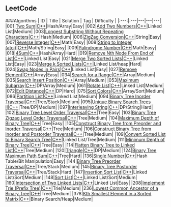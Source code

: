 ## LeetCode

###Algorithms
| ID | Title | Solution  | Tag | Difficulty |
|:---:|:---|---|---|---|
|001|[Two Sum](https://leetcode.com/problems/two-sum/)|[C++](./Solution/001/twoSum.cpp)|Hash/Array|Easy|
|002|[Add Two Numbers](https://leetcode.com/problems/add-two-numbers/)|[C++](./Solution/002/addTwoNumbers.cpp)|Linked List|Medium|
|003|[Longest Substring Without Repeating Characters](https://leetcode.com/problems/longest-substring-without-repeating-characters/)|[C++](./Solution/003/longestSubstringWithoutRepeatingCharacters.cpp)|Hash|Medium|
|006|[ZigZag Conversion](https://leetcode.com/problems/zigzag-conversion/)|[C++](./Solution/006/convert.cpp)|String|Easy|
|007|[Reverse Integer](https://leetcode.com/problems/reverse-integer/)|[C++](./Solution/007/reverse.cpp)|Math|Easy|
|008|[String to Integer (atoi)](https://leetcode.com/problems/string-to-integer-atoi/)|[C++](./Solution/008/myAtoi.cpp)|Math/String|Easy|
|009|[Palindrome Number](https://leetcode.com/problems/palindrome-number/)|[C++](./Solution/009/isPalindrome.cpp)|Math|Easy|
|018|[4Sum](https://leetcode.com/problems/4sum/)|[C++](./Solution/018/fourSum.cpp)|Hash/Array|Hard|
|019|[Remove Nth Node From End of List](https://leetcode.com/problems/remove-nth-node-from-end-of-list/)|[C++](./Solution/019/removeNthFromEnd.cpp)|Linked List|Easy|
|021|[Merge Two Sorted Lists](https://leetcode.com/problems/merge-two-sorted-lists/)|[C++](./Solution/021/mergeTwoLists.cpp)|Linked List|Easy|
|023|[Merge k Sorted Lists](https://leetcode.com/problems/merge-k-sorted-lists/)|[C++](./Solution/023/mergeKLists.cpp)|Linked List/heap|Hard|
|024|[Swap Nodes in Pairs](https://leetcode.com/problems/swap-nodes-in-pairs/)|[C++](./Solution/024/swapPairs.cpp)|Linked List|Easy|
|027|[Remove Element](https://leetcode.com/problems/remove-element/)|[C++](./Solution/027/removeElement.cpp)|Array|Easy|
|034|[Search for a Range](https://leetcode.com/problems/search-for-a-range/)|[C++](./Solution/034/searchRange.cpp)|Array|Medium|
|035|[Search Insert Position](https://leetcode.com/problems/search-insert-position/)|[C++](./Solution/035/searchInsert.cpp)|Array|Medium|
|053|[Maximum Subarray](https://leetcode.com/problems/maximum-subarray/)|[C++](./Solution/053/maxSubArray.cpp)|DP/Array|Medium|
|061|[Rotate List](https://leetcode.com/problems/rotate-list/)|[C++](./Solution/061/rotateRight.cpp)|Linked List|Medium|
|072|[Edit Distance](https://leetcode.com/problems/edit-distance/)|[C++](./Solution/072/minDistance.cpp)|DP|Hard|
|075|[Sort Colors](https://leetcode.com/problems/sort-colors/)|[C++](./Solution/075/sortColors.cpp)|Array/Sort|Medium|
|086|[Partition List](https://leetcode.com/problems/partition-list/)|[C++](./Solution/086/partition.cpp)|Linked List|Medium|
|094|[Binary Tree Inorder Traversal](https://leetcode.com/problems/binary-tree-inorder-traversal/)|[C++](./Solution/094/inorderTraversal.cpp)|Tree/Stack|Medium|
|095|[Unique Binary Search Trees II](https://leetcode.com/problems/unique-binary-search-trees-ii/)|[C++](./Solution/095/generateTrees.cpp)|Tree/DP|Medium|
|097|[Interleaving String](https://leetcode.com/problems/interleaving-string/)|[C++](./Solution/097/isInterleave.cpp)|DP/String|Hard|
|102|[Binary Tree Level Order Traversal](https://leetcode.com/problems/binary-tree-level-order-traversal/)|[C++](./Solution/102/levelOrder.cpp)|Tree|Easy|
|103|[Binary Tree Zigzag Level Order Traversal](https://leetcode.com/problems/binary-tree-zigzag-level-order-traversal/)|[C++](./Solution/103/zigzagLevelOrder.cpp)|Tree|Medium|
|104|[Maximum Depth of Binary Tree](https://leetcode.com/problems/maximum-depth-of-binary-tree/)|[C++](./Solution/104/maxDepth.cpp)|Tree|Easy|
|105|[Construct Binary Tree from Preorder and Inorder Traversal](https://leetcode.com/problems/construct-binary-tree-from-preorder-and-inorder-traversal/)|[C++](./Solution/105/buildTree.cpp)|Tree|Medium|
|106|[Construct Binary Tree from Inorder and Postorder Traversal](https://leetcode.com/problems/construct-binary-tree-from-inorder-and-postorder-traversal/)|[C++](./Solution/106/buildTree.cpp)|Tree|Medium|
|109|[Convert Sorted List to Binary Search Tree](https://leetcode.com/problems/convert-sorted-list-to-binary-search-tree/)|[C++](./Solution/109/sortedListToBST.cpp)|Linked List/Tree|Medium|
|111|[Minimum Depth of Binary Tree](https://leetcode.com/problems/minimum-depth-of-binary-tree/)|[C++](./Solution/111/minDepth.cpp)|Tree|Easy|
|114|[Flatten Binary Tree to Linked List](https://leetcode.com/problems/flatten-binary-tree-to-linked-list/)|[C++](./Solution/114/flatten.cpp)|Tree|Medium|
|120|[Triangle](https://leetcode.com/problems/triangle/)|[C++](./Solution/120/minimumTotal.cpp)|DP|Medium|
|124|[Binary Tree Maximum Path Sum](https://leetcode.com/problems/binary-tree-maximum-path-sum/)|[C++](./Solution/124/maxPathSum.cpp)|Tree|Hard|
|136|[Single Number](https://leetcode.com/problems/single-number/)|[C++](./Solution/136/singleNumber.cpp)|Hash Table/Bit Manipulation|Easy|
|144|[Binary Tree Preorder Traversal](https://leetcode.com/problems/binary-tree-preorder-traversal/)|[C++](./Solution/144/preorderTraversal.cpp)|Tree/Stack|Medium|
|145|[Binary Tree Postorder Traversal](https://leetcode.com/problems/binary-tree-postorder-traversal/)|[C++](./Solution/145/postorderTraversal.cpp)|Tree/Stack|Hard|
|147|[Insertion Sort List](https://leetcode.com/problems/insertion-sort-list/)|[C++](./Solution/147/insertionSortList.cpp)|Linked List/Sort|Medium|
|148|[Sort List](https://leetcode.com/problems/sort-list/)|[C++](./Solution/148/sortList.cpp)|Linked List/Sort|Medium|
|160|[Intersection of Two Linked Lists](https://leetcode.com/problems/intersection-of-two-linked-lists/)|[C++](./Solution/160/getIntersectionNode.cpp)|Linked List|Easy|
|208|[Implement Trie (Prefix Tree)](https://leetcode.com/problems/implement-trie-prefix-tree/)|[C++](./Solution/208/Trie.cpp)|Trie|Medium|
|236|[Lowest Common Ancestor of a Binary Tree](https://leetcode.com/problems/lowest-common-ancestor-of-a-binary-tree/)|[C++](./Solution/236/lowestCommonAncestor.cpp)|Tree|Medium|
|378|[Kth Smallest Element in a Sorted Matrix](https://leetcode.com/problems/kth-smallest-element-in-a-sorted-matrix/)|[C++](./Solution/378/kthSmallest.cpp)|Binary Search/Heap|Medium|
